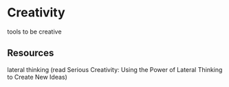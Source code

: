 # Creativity

tools to be creative

## Resources
lateral thinking (read Serious Creativity: Using the Power of Lateral Thinking to Create New Ideas)

